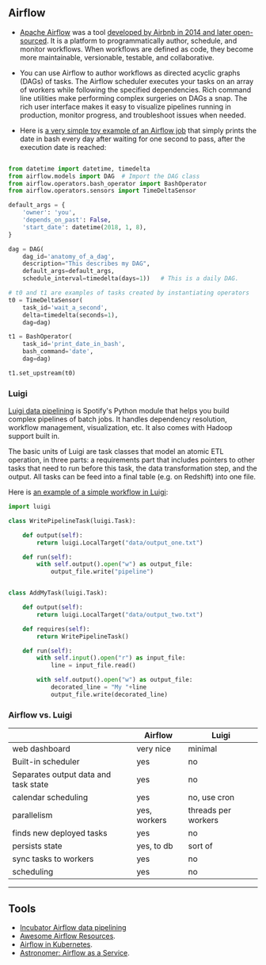 
## Airflow

* [Apache Airflow](https://github.com/apache/airflow) was a tool [developed by Airbnb in 2014 and later open-sourced](https://medium.com/airbnb-engineering/airflow-a-workflow-management-platform-46318b977fd8). It is a platform to programmatically author, schedule, and monitor workflows. When workflows are defined as code, they become more maintainable, versionable, testable, and collaborative.

* You can use Airflow to author workflows as directed acyclic graphs (DAGs) of tasks. The Airflow scheduler executes your tasks on an array of workers while following the specified dependencies. Rich command line utilities make performing complex surgeries on DAGs a snap. The rich user interface makes it easy to visualize pipelines running in production, monitor progress, and troubleshoot issues when needed.


* Here is [a very simple toy example of an Airflow job](https://gist.github.com/robert8138/c6e492d00cd7b7e7626670ba2ed32e6a) that simply prints the date in bash every day after waiting for one second to pass, after the execution date is reached:

```python

from datetime import datetime, timedelta
from airflow.models import DAG  # Import the DAG class
from airflow.operators.bash_operator import BashOperator
from airflow.operators.sensors import TimeDeltaSensor

default_args = {
    'owner': 'you',
    'depends_on_past': False,
    'start_date': datetime(2018, 1, 8),
}

dag = DAG(
    dag_id='anatomy_of_a_dag',
    description="This describes my DAG",
    default_args=default_args,
    schedule_interval=timedelta(days=1))   # This is a daily DAG.

# t0 and t1 are examples of tasks created by instantiating operators
t0 = TimeDeltaSensor(
    task_id='wait_a_second',
    delta=timedelta(seconds=1),
    dag=dag)

t1 = BashOperator(
    task_id='print_date_in_bash',
    bash_command='date',
    dag=dag)

t1.set_upstream(t0)
```

### Luigi

[Luigi data pipelining](https://github.com/spotify/luigi) is Spotify's Python module that helps you build complex pipelines of batch jobs. It handles dependency resolution, workflow management, visualization, etc. It also comes with Hadoop support built in.

The basic units of Luigi are task classes that model an atomic ETL operation, in three parts: a requirements part that includes pointers to other tasks that need to run before this task, the data transformation step, and the output. All tasks can be feed into a final table (e.g. on Redshift) into one file.

Here is [an example of a simple workflow in Luigi](https://towardsdatascience.com/data-pipelines-luigi-airflow-everything-you-need-to-know-18dc741449b7):

```python
import luigi

class WritePipelineTask(luigi.Task):

    def output(self):
        return luigi.LocalTarget("data/output_one.txt")

    def run(self):
        with self.output().open("w") as output_file:
            output_file.write("pipeline")


class AddMyTask(luigi.Task):

    def output(self):
        return luigi.LocalTarget("data/output_two.txt")

    def requires(self):
        return WritePipelineTask()

    def run(self):
        with self.input().open("r") as input_file:
            line = input_file.read()

        with self.output().open("w") as output_file:
            decorated_line = "My "+line
            output_file.write(decorated_line)
```

### Airflow vs. Luigi


|                                       |        Airflow        |           Luigi        |
|---------------------------------------|-----------------------|------------------------|
| web dashboard                            | very nice             |  minimal               |
| Built-in scheduler                    | yes                   |    no                  |
| Separates output data and task state  | yes                   |    no                  |
| calendar scheduling                   | yes                   | no, use cron           |
| parallelism                           | yes, workers          | threads per workers    |
| finds new deployed tasks              | yes                   | no                     |
| persists state                        | yes, to db            | sort of                |
| sync tasks to workers                    | yes                   | no                     |
| scheduling                            | yes                   | no                     |

---


## Tools


* [Incubator Airflow data pipelining](https://github.com/apache/incubator-airflow)
* [Awesome Airflow Resources](https://github.com/jghoman/awesome-apache-airflow).
* [Airflow in Kubernetes](https://github.com/rolanddb/airflow-on-kubernetes).
* [Astronomer: Airflow as a Service](https://github.com/astronomer/astronomer).
